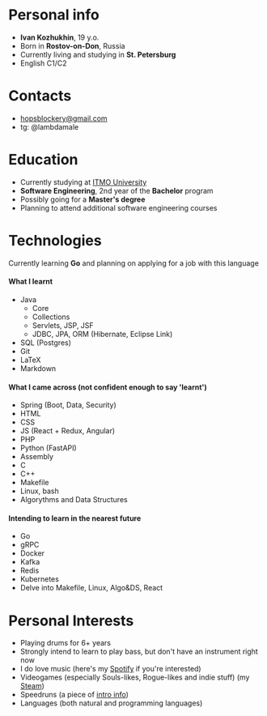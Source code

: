 # Personal info #
- **Ivan Kozhukhin**, 19 y.o.
- Born in **Rostov-on-Don**, Russia
- Currently living and studying in **St. Petersburg**
- English C1/C2

# Contacts #
- hopsblockery@gmail.com
- tg: @lambdamale

# Education #
- Currently studying at [ITMO University](https://en.itmo.ru/)
- **Software Engineering**, 2nd year of the **Bachelor** program
- Possibly going for a **Master's degree**
- Planning to attend additional software engineering courses

# Technologies
Currently learning **Go** and planning on applying for a job with this language
#### What I learnt
- Java
	- Core
	- Collections
	- Servlets, JSP, JSF
	- JDBC, JPA, ORM (Hibernate, Eclipse Link)
- SQL (Postgres)
- Git
- LaTeX
- Markdown
#### What I came across (not confident enough to say 'learnt')
- Spring (Boot, Data, Security)
- HTML
- CSS
- JS (React + Redux, Angular)
- PHP
- Python (FastAPI)
- Assembly
- C
- C++
- Makefile
- Linux, bash
- Algorythms and Data Structures
#### Intending to learn in the nearest future
- Go
- gRPC
- Docker
- Kafka
- Redis
- Kubernetes
- Delve into Makefile, Linux, Algo&DS, React

# Personal Interests #
- Playing drums for 6+ years
- Strongly intend to learn to play bass, but don't have an instrument right now
- I do love music (here's my [Spotify](https://open.spotify.com/user/31w5lxhoc74odz4fcialhynd2dom?si=4ad4a796de8e47ad) if you're interested)
- Videogames (especially Souls-likes, Rogue-likes and indie stuff) (my [Steam](https://steamcommunity.com/id/oleg_egorovich/))
- Speedruns (a piece of [intro info](https://www.speedrun.com/about))
- Languages (both natural and programming languages)
